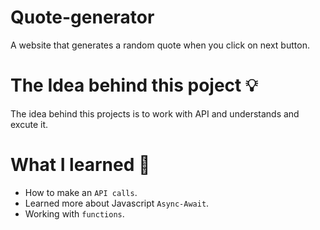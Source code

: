 # Quote-generator

A website that generates a random quote when you click on next button.

# The Idea behind this poject 💡
The idea behind this projects is to work with API and understands and excute it.

# What I learned 🧠
- How to make an `API calls`.
- Learned more about Javascript `Async-Await`.
- Working with `functions`.
